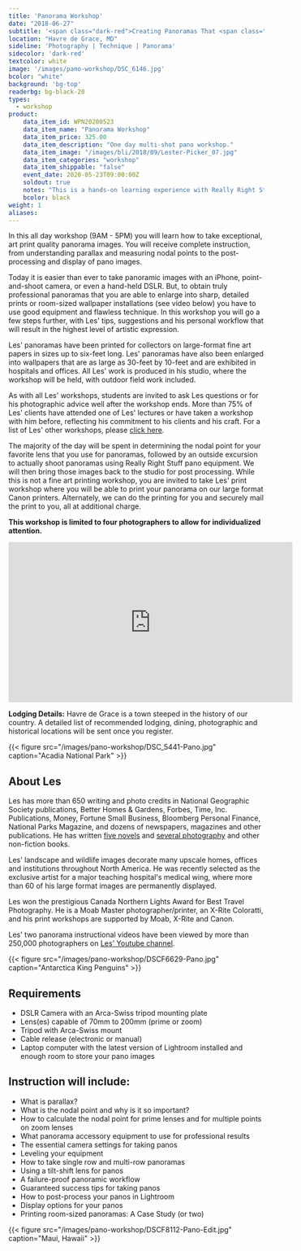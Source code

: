 ```yaml
---
title: 'Panorama Workshop'
date: "2018-06-27"
subtitle: '<span class="dark-red">Creating Panoramas That <span class="fw7">Rock</span></span>'
location: "Havre de Grace, MD"
sideline: 'Photography | Technique | Panorama'
sidecolor: 'dark-red'
textcolor: white
image: '/images/pano-workshop/DSC_6146.jpg'
bcolor: "white"
background: 'bg-top'
readerbg: bg-black-20
types:
  - workshop
product:
    data_item_id: WPN20200523
    data_item_name: "Panorama Workshop"
    data_item_price: 325.00
    data_item_description: "One day multi-shot pano workshop."
    data_item_image: "/images/bli/2018/09/Lester-Picker_07.jpg"
    data_item_categories: "workshop"
    data_item_shippable: "false"
    event_date: 2020-05-23T09:00:00Z
    soldout: true
    notes: "This is a hands-on learning experience with Really Right Stuff equipment that will be on loan at the workshop. Rescheduled due to Covid-19"
    bcolor: black
weight: 1
aliases:
---
```

In this all day workshop (9AM - 5PM) you will learn how to take exceptional, art print quality panorama images. You will receive complete instruction, from understanding parallax and measuring nodal points to the post-processing and display of pano images. 

Today it is easier than ever to take panoramic images with an iPhone, point-and-shoot camera, or even a hand-held DSLR. But, to obtain truly professional panoramas that you are able to enlarge into sharp, detailed prints or room-sized wallpaper installations (see video below) you have to use good equipment and flawless technique. In this workshop you will go a few steps further, with Les' tips, suggestions and his personal workflow that will result in the highest level of artistic expression. 

Les' panoramas have been printed for collectors on large-format fine art papers in sizes up to six-feet long. Les' panoramas have also been enlarged into wallpapers that are as large as 30-feet by 10-feet and are exhibited in hospitals and offices. All Les' work is produced in his studio, where the workshop will be held, with outdoor field work included.  

As with all Les' workshops, students are invited to ask Les questions or for his photographic advice well after the workshop ends. More than 75% of Les' clients have attended one of Les' lectures or have taken a workshop with him before, reflecting his commitment to his clients and his craft. For a list of Les' other workshops, please [click here](https://lesterpickerphoto.com/types/workshop/). 

The majority of the day will be spent in determining the nodal point for your favorite lens that you use for panoramas, followed by an outside excursion to actually shoot panoramas using Really Right Stuff pano equipment. We will then bring those images back to the studio for post processing. While this is not a fine art printing workshop, you are invited to take Les' print workshop where you will be able to print your panorama on our large format Canon printers. Alternately, we can do the printing for you and securely mail the print to you, all at additional charge. 

**This workshop is limited to four photographers to allow for individualized attention.**

<div class="video-responsive mb4">
<iframe width="560" height="315" src="https://www.youtube.com/embed/YE4Yd_1XDWM" frameborder="0" allow="accelerometer; autoplay; encrypted-media; gyroscope; picture-in-picture" allowfullscreen></iframe>
</div>

**Lodging Details:**	Havre de Grace is a town steeped in the history of our country. A detailed list of recommended lodging, dining, photographic and historical locations will be sent once you register. 

{{< figure src="/images/pano-workshop/DSC_5441-Pano.jpg" caption="Acadia National Park" >}}

## About Les

Les has more than 650 writing and photo credits in National Geographic Society publications, Better Homes & Gardens, Forbes, Time, Inc. Publications, Money, Fortune Small Business, Bloomberg Personal Finance, National Parks Magazine, and dozens of newspapers, magazines and other publications. He has written [five novels](https://www.amazon.com/Lester-Picker/e/B009E6U9R0/ref=sr_tc_2_0?qid=1357444582&sr=1-2-ent) and [several photography](/types/ebook/) and other non-fiction books. 

Les' landscape and wildlife images decorate many upscale homes, offices and institutions throughout North America. He was recently selected as the exclusive artist for a major teaching hospital's medical wing, where more than 60 of his large format images are permanently displayed. 

Les won the prestigious Canada Northern Lights Award for Best Travel Photography. He is a Moab Master photographer/printer, an X-Rite Coloratti, and his print workshops are supported by Moab, X-Rite and Canon. 

Les' two panorama instructional videos have been viewed by more than 250,000 photographers on [Les' Youtube channel](https://www.youtube.com/channel/UCq6TJZjUFp877PkgeJkETew?view_as=subscriber). 

{{< figure src="/images/pano-workshop/DSCF6629-Pano.jpg" caption="Antarctica King Penguins" >}}

## Requirements

- DSLR Camera with an Arca-Swiss tripod mounting plate
- Lens(es) capable of 70mm to 200mm (prime or zoom)
- Tripod with Arca-Swiss mount
- Cable release (electronic or manual)
- Laptop computer with the latest version of Lightroom installed and enough room to store your pano images

## Instruction will include:

- What is parallax? 
- What is the nodal point and why is it so important?
- How to calculate the nodal point for prime lenses and for multiple points on zoom lenses
- What panorama accessory equipment to use for professional results
- The essential camera settings for taking panos
- Leveling your equipment
- How to take single row and multi-row panoramas
- Using a tilt-shift lens for panos
- A failure-proof panoramic workflow 
- Guaranteed success tips for taking panos 
- How to post-process your panos in Lightroom
- Display options for your panos
- Printing room-sized panoramas: A Case Study (or two)

{{< figure src="/images/pano-workshop/DSCF8112-Pano-Edit.jpg" caption="Maui, Hawaii" >}}

